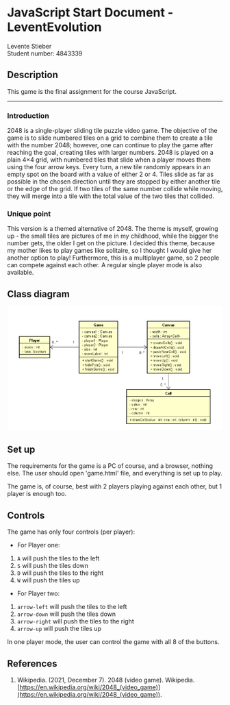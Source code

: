# JavaScript Start Document - LeventEvolution

Levente Stieber  
Student number: 4843339

## Description

This game is the final assignment for the course JavaScript.

---

### __Introduction__

2048 is a single-player sliding tile puzzle video game. The objective of the game is to slide numbered tiles on a grid to combine them to create a tile with the number 2048; however, one can continue to play the game after reaching the goal, creating tiles with larger numbers. 
2048 is played on a plain 4×4 grid, with numbered tiles that slide when a player moves them using the four arrow keys. Every turn, a new tile randomly appears in an empty spot on the board with a value of either 2 or 4. Tiles slide as far as possible in the chosen direction until they are stopped by either another tile or the edge of the grid. If two tiles of the same number collide while moving, they will merge into a tile with the total value of the two tiles that collided.


### __Unique point__

This version is a themed alternative of 2048. The theme is myself, growing up - the small tiles are pictures of me in my childhood, while the bigger the number gets, the older I get on the picture. I decided this theme, because my mother likes to play games like solitaire, so I thought I would give her another option to play!
Furthermore, this is a multiplayer game, so 2 people can compete against each other. A regular single player mode is also available.

## Class diagram

![Class diagram](diagram2048.png?raw=true "Class diagram")

## Set up

The requirements for the game is a PC of course, and a browser, nothing else. The user should open 'game.html' file, and everything is set up to play.

The game is, of course, best with 2 players playing against each other, but 1 player is enough too.

## Controls

The game has only four controls (per player):

- For Player one:

1. `A` will push the tiles to the left
2. `S` will push the tiles down
3. `D` will push the tiles to the right
4. `W` will push the tiles up

- For Player two:

1. `arrow-left` will push the tiles to the left
2. `arrow-down` will push the tiles down
3. `arrow-right` will push the tiles to the right
4. `arrow-up` will push the tiles up


In one player mode, the user can control the game with all 8 of the buttons.

## References

1. Wikipedia. (2021, December 7). 2048 (video game). Wikipedia. [https://en.wikipedia.org/wiki/2048_(video_game)](https://en.wikipedia.org/wiki/2048_(video_game)).
